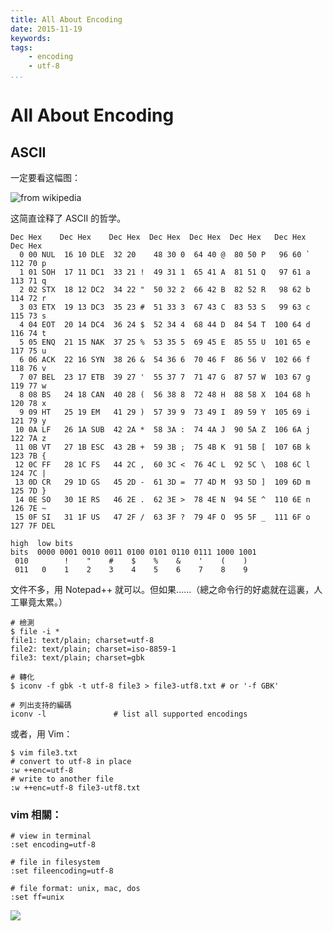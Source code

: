 ```yaml
---
title: All About Encoding
date: 2015-11-19
keywords:
tags:
    - encoding
    - utf-8
...
```


All About Encoding
==================

## ASCII

一定要看这幅图：

![from wikipedia](http://whudoc.qiniudn.com/ascii.png)

这简直诠释了 ASCII 的哲学。

```plain
Dec Hex    Dec Hex    Dec Hex  Dec Hex  Dec Hex  Dec Hex   Dec Hex   Dec Hex
  0 00 NUL  16 10 DLE  32 20    48 30 0  64 40 @  80 50 P   96 60 `  112 70 p
  1 01 SOH  17 11 DC1  33 21 !  49 31 1  65 41 A  81 51 Q   97 61 a  113 71 q
  2 02 STX  18 12 DC2  34 22 "  50 32 2  66 42 B  82 52 R   98 62 b  114 72 r
  3 03 ETX  19 13 DC3  35 23 #  51 33 3  67 43 C  83 53 S   99 63 c  115 73 s
  4 04 EOT  20 14 DC4  36 24 $  52 34 4  68 44 D  84 54 T  100 64 d  116 74 t
  5 05 ENQ  21 15 NAK  37 25 %  53 35 5  69 45 E  85 55 U  101 65 e  117 75 u
  6 06 ACK  22 16 SYN  38 26 &  54 36 6  70 46 F  86 56 V  102 66 f  118 76 v
  7 07 BEL  23 17 ETB  39 27 '  55 37 7  71 47 G  87 57 W  103 67 g  119 77 w
  8 08 BS   24 18 CAN  40 28 (  56 38 8  72 48 H  88 58 X  104 68 h  120 78 x
  9 09 HT   25 19 EM   41 29 )  57 39 9  73 49 I  89 59 Y  105 69 i  121 79 y
 10 0A LF   26 1A SUB  42 2A *  58 3A :  74 4A J  90 5A Z  106 6A j  122 7A z
 11 0B VT   27 1B ESC  43 2B +  59 3B ;  75 4B K  91 5B [  107 6B k  123 7B {
 12 0C FF   28 1C FS   44 2C ,  60 3C <  76 4C L  92 5C \  108 6C l  124 7C |
 13 0D CR   29 1D GS   45 2D -  61 3D =  77 4D M  93 5D ]  109 6D m  125 7D }
 14 0E SO   30 1E RS   46 2E .  62 3E >  78 4E N  94 5E ^  110 6E n  126 7E ~
 15 0F SI   31 1F US   47 2F /  63 3F ?  79 4F O  95 5F _  111 6F o  127 7F DEL
```

```plain
high  low bits
bits  0000 0001 0010 0011 0100 0101 0110 0111 1000 1001
 010        !    "    #    $    %    &    '    (    )
 011   0    1    2    3    4    5    6    7    8    9
```

文件不多，用 Notepad++ 就可以。但如果……（總之命令行的好處就在這裏，人工畢竟太累。）

```shell
# 檢測
$ file -i *
file1: text/plain; charset=utf-8
file2: text/plain; charset=iso-8859-1
file3: text/plain; charset=gbk

# 轉化
$ iconv -f gbk -t utf-8 file3 > file3-utf8.txt # or '-f GBK'

# 列出支持的編碼
iconv -l               # list all supported encodings
```

或者，用 Vim：

```shell
$ vim file3.txt
# convert to utf-8 in place
:w ++enc=utf-8
# write to another file
:w ++enc=utf-8 file3-utf8.txt
```

### vim 相關：

```shell
# view in terminal
:set encoding=utf-8

# file in filesystem
:set fileencoding=utf-8

# file format: unix, mac, dos
:set ff=unix
```

![](http://imglf2.ph.126.net/DZGTG_n9WiDBU6fZ0u2d7w==/6631199707095070424.png)
